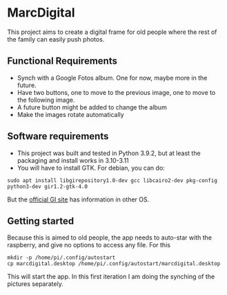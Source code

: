 # MarcDigital
This project aims to create a digital frame for old people where the rest of the family can easily push photos.

## Functional Requirements
- Synch with a Google Fotos album. One for now, maybe more in the future.
- Have two buttons, one to move to the previous image, one to move to the following image. 
- A future button might be added to change the album
- Make the images rotate automatically

## Software requirements
- This project was built and tested in Python 3.9.2, but at least the packaging and install works in 3.10-3.11
- You will have to install GTK. For debian, you can do:
```
sudo apt install libgirepository1.0-dev gcc libcairo2-dev pkg-config python3-dev gir1.2-gtk-4.0
```
But the [official GI site](https://pygobject.readthedocs.io/en/latest/getting_started.html) has information in other OS.

## Getting started
Because this is aimed to old people, the app needs to auto-star with the raspberry, and give no options to access any file. For this 
```
mkdir -p /home/pi/.config/autostart
cp marcdigital.desktop /home/pi/.config/autostart/marcdigital.desktop
```

This will start the app. In this first iteration I am doing the synching of the pictures separately.